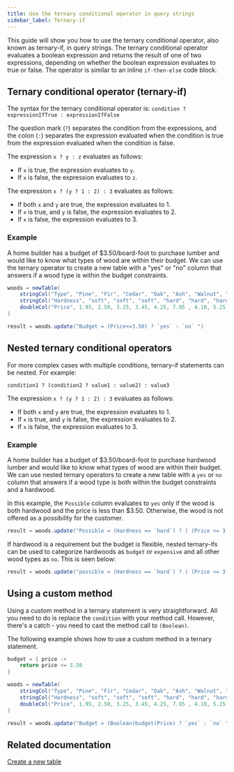 ```yaml
---
title: Use the ternary conditional operator in query strings
sidebar_label: Ternary-if
---
```


This guide will show you how to use the ternary conditional operator, also known as ternary-if, in query strings. The ternary conditional operator evaluates a boolean expression and returns the result of one of two expressions, depending on whether the boolean expression evaluates to true or false. The operator is similar to an inline `if-then-else` code block.

## Ternary conditional operator (ternary-if)

The syntax for the ternary conditional operator is:
`condition ? expressionIfTrue : expressionIfFalse`

The question mark (`?`) separates the condition from the expressions, and the colon (`:`) separates the expression evaluated when the condition is true from the expression evaluated when the condition is false.

The expression `x ? y : z` evaluates as follows:

- If `x` is true, the expression evaluates to `y`.
- If `x` is false, the expression evaluates to `z`.

The expression `x ? (y ? 1 : 2) : 3` evaluates as follows:

- If both `x` and `y` are true, the expression evaluates to 1.
- If `x` is true, and `y` is false, the expression evaluates to 2.
- If `x` is false, the expression evaluates to 3.

### Example

A home builder has a budget of $3.50/board-foot to purchase lumber and would like to know what types of wood are within their budget. We can use the ternary operator to create a new table with a "yes" or "no" column that answers if a wood type is within the budget constraints.

```groovy test-set=1 order=woods,result
woods = newTable(
    stringCol("Type", "Pine", "Fir", "Cedar", "Oak", "Ash", "Walnut", "Beech", "Cherry"),
    stringCol("Hardness", "soft", "soft", "soft", "hard", "hard", "hard", "hard", "hard"),
    doubleCol("Price", 1.95, 2.50, 3.25, 3.45, 4.25, 7.95 , 4.10, 5.25)
)

result = woods.update("Budget = (Price<=3.50) ? `yes` : `no` ")
```

## Nested ternary conditional operators

For more complex cases with multiple conditions, ternary-if statements can be nested. For example:

`condition1 ? (condition2 ? value1 : value2) : value3`

The expression `x ? (y ? 1 : 2) : 3` evaluates as follows:

- If both `x` and `y` are true, the expression evaluates to 1.
- If `x` is true, and `y` is false, the expression evaluates to 2.
- If `x` is false, the expression evaluates to 3.

### Example

A home builder has a budget of $3.50/board-foot to purchase hardwood lumber and would like to know what types of wood are within their budget. We can use nested ternary operators to create a new table with a `yes` or `no` column that answers if a wood type is both within the budget constraints and a hardwood.

In this example, the `Possible` column evaluates to `yes` only if the wood is both hardwood and the price is less than $3.50. Otherwise, the wood is not offered as a possibility for the customer.

```groovy test-set=1
result = woods.update("Possible = (Hardness == `hard`) ? ( (Price <= 3.50) ? `yes` : `no` ) : `no` ")
```

If hardwood is a requirement but the budget is flexible, nested ternary-ifs can be used to categorize hardwoods as `budget` or `expensive` and all other wood types as `no`. This is seen below:

```groovy test-set=1
result = woods.update("possible = (Hardness == `hard`) ? ( (Price <= 3.50) ? `budget` : `expensive` ) : `no` ")
```

## Using a custom method

Using a custom method in a ternary statement is very straightforward. All you need to do is replace the `condition` with your method call. However, there's a catch - you need to cast the method call to `(Boolean)`.

The following example shows how to use a custom method in a ternary statement.

```groovy order=woods,result
budget = { price ->
    return price <= 3.50
}

woods = newTable(
    stringCol("Type", "Pine", "Fir", "Cedar", "Oak", "Ash", "Walnut", "Beech", "Cherry"),
    stringCol("Hardness", "soft", "soft", "soft", "hard", "hard", "hard", "hard", "hard"),
    doubleCol("Price", 1.95, 2.50, 3.25, 3.45, 4.25, 7.95 , 4.10, 5.25)
)

result = woods.update("Budget = (Boolean)budget(Price) ? `yes` : `no` ")
```

## Related documentation

[Create a new table](./new-and-empty-table.md#newtable)

